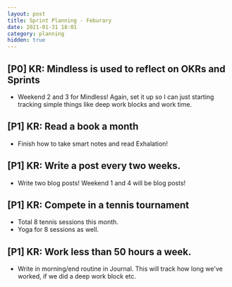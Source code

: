 ```yaml
---
layout: post
title: Sprint Planning - Feburary
date: 2021-01-31 18:01
category: planning
hidden: true
---
```


## [P0] KR: Mindless is used to reflect on OKRs and Sprints
* Weekend 2 and 3 for Mindless! Again, set it up so I can just starting tracking simple things like
  deep work blocks and work time.

## [P1] KR: Read a book a month
* Finish how to take smart notes and read Exhalation!

## [P1] KR: Write a post every two weeks.
* Write two blog posts! Weekend 1 and 4 will be blog posts!

## [P1] KR: Compete in a tennis tournament
* Total 8 tennis sessions this month.
* Yoga for 8 sessions as well.

## [P1] KR: Work less than 50 hours a week.
* Write in morning/end routine in Journal. This will track how long we've worked, if we did a deep
  work block etc.
